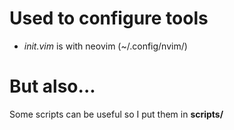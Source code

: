 # Used to configure tools

- *init.vim* is with neovim (~/.config/nvim/)

# But also...

Some scripts can be useful so I put them in **scripts/**
